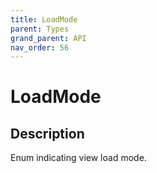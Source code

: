 ```yaml
---
title: LoadMode
parent: Types
grand_parent: API
nav_order: 56
---
```


# LoadMode

## Description

Enum indicating view load mode.
